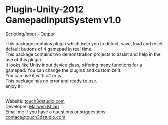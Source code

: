 # Plugin-Unity-2012 GamepadInputSystem v1.0
Scripting/Input - Output

This package contains plugin which help you to detect, save, load and reset default buttons of 4 gamepad in real time.<br>
This package contains two demonstration projects to assist and help in the use of this plugin.<br>
It looks like Unity input device class, offering many functions for a gamepad.
You can change the plugins and customize it.<br>
You can use it with c# or js.<br>
This package has no error and ready to use.<br>
enjoy it!<br><br>


Website: <a href='http://touch3dstudio.com' target="_blank">touch3dstudio.com</a><br>
Developer: <a href='https://www.facebook.com/marwen.khiari1' target="_blank">Marwen Khiari</a><br>
Email me if you have a questions or suggestions: contact@touch3dstudio.com